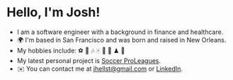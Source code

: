 # Hello, I'm Josh!

- I am a software engineer with a background in finance and healthcare.
- 🌍 I'm based in San Francisco and was born and raised in New Orleans.
- My hobbies include: ⚽ 🍳 🎶 🀄 🌲 🎿 ♟ 🥏
- My latest personal project is [Soccer ProLeagues](https://github.com/jhellst/Soccer-ProLeagues).
- ✉️ You can contact me at jhellst@gmail.com or [LinkedIn](https://www.linkedin.com/in/joshua-hellstrom/).
